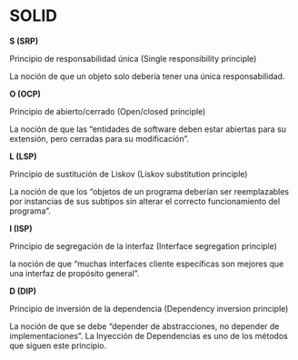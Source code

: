 # SOLID

__S	(SRP)__

Principio de responsabilidad única (Single responsibility principle)

La noción de que un objeto solo debería tener una única responsabilidad.

__O	(OCP)__

Principio de abierto/cerrado (Open/closed principle)

La noción de que las “entidades de software deben estar abiertas para su extensión, pero cerradas para su modificación”.

__L	(LSP)__

Principio de sustitución de Liskov (Liskov substitution principle)

La noción de que los “objetos de un programa deberían ser reemplazables por instancias de sus subtipos sin alterar el correcto funcionamiento del programa”.

__I	(ISP)__

Principio de segregación de la interfaz (Interface segregation principle)

la noción de que “muchas interfaces cliente específicas son mejores que una interfaz de propósito general”.

__D	(DIP)__

Principio de inversión de la dependencia (Dependency inversion principle)

La noción de que se debe “depender de abstracciones, no depender de implementaciones”. La Inyección de Dependencias es uno de los métodos que siguen este principio.
